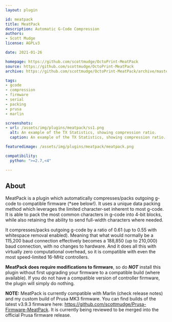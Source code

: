 ```yaml
---
layout: plugin

id: meatpack
title: MeatPack
description: Automatic G-Code Compression
authors:
- Scott Mudge
license: AGPLv3

date: 2021-01-26

homepage: https://github.com/scottmudge/OctoPrint-MeatPack
source: https://github.com/scottmudge/OctoPrint-MeatPack
archive: https://github.com/scottmudge/OctoPrint-MeatPack/archive/master.zip

tags:
- gcode
- compression
- firmware
- serial
- packing
- prusa
- marlin

screenshots:
- url: /assets/img/plugins/meatpack/ss1.png
  alt: An example of the TX Statistics, showing compression ratio.
  caption: An example of the TX Statistics, showing compression ratio.

featuredimage: /assets/img/plugins/meatpack/meatpack.png

compatibility:
  python: ">=2.7,<4"

---
```


## About

MeatPack is a plugin which automatically compresses/packs outgoing g-code to compatible firmware (\*see below!). It uses a unique data packing method which leverages the limited character-set inherent to most g-code. It is able to pack the most common characters in g-code into 4-bit blocks, while also retaining the ability to send full-width characters where needed.

It compresses/packs outgoing g-code by a ratio of 0.61 (up to 0.55 with whitespace removal enabled). Meaning that what would normally be a 115,200 baud connection effectively becomes a 188,850 (up to 210,000) baud connection, with no changes to hardware. And it does all this with virtually zero computational overhead, so it is compatible with even the most speed-limited 16-MHz controllers.

**MeatPack does require modifications to firmware**, so do ***NOT*** install this plugin without first upgrading your firmware to a compatible build (where available). If you do not have a compatible version of controller firmware, the plugin will simply do nothing.

**NOTE:** MeatPack is currently compatible with Marlin (check release notes) and my custom build of Prusa MK3 firmware. You can find builds of the latest v3.9.3 firmware here: https://github.com/scottmudge/Prusa-Firmware-MeatPack. It is currently being reviewed to be merged into the official Prusa firmware release.
